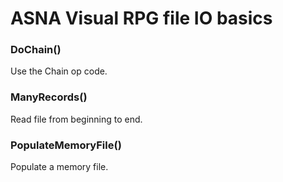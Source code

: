 ﻿# ASNA Visual RPG file IO basics

### DoChain()

Use the Chain op code.

### ManyRecords()

Read file from beginning to end.

### PopulateMemoryFile()

Populate a memory file.

